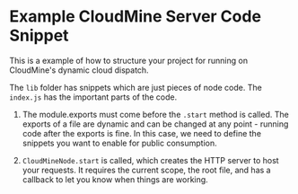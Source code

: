 # Example CloudMine Server Code Snippet

This is a example of how to structure your project for running on CloudMine's dynamic cloud dispatch.

The `lib` folder has snippets which are just pieces of node code. The `index.js` has the important parts of the code.

1) The module.exports must come before the `.start` method is called. The exports of a file are dynamic and can be changed at any point - running code after the exports is fine. In this case, we need to define the snippets you want to enable for public consumption.

2) `CloudMineNode.start` is called, which creates the HTTP server to host your requests. It requires the current scope, the root file, and has a callback to let you know when things are working.
